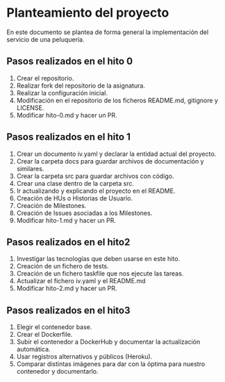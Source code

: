 # Planteamiento del proyecto

En este documento se plantea de forma general la implementación del servicio de una peluquería.

## Pasos realizados en el hito 0

1. Crear el repositorio.
2. Realizar fork del repositorio de la asignatura.
3. Realizar la configuración inicial.
4. Modificación en el repositorio de los ficheros README.md, gitignore y LICENSE.
5. Modificar hito-0.md y hacer un PR.

## Pasos realizados en el hito 1

1. Crear un documento iv.yaml y declarar la entidad actual del proyecto.
2. Crear la carpeta docs para guardar archivos de documentación y similares.
3. Crear la carpeta src para guardar archivos con código.
4. Crear una clase dentro de la carpeta src.
5. Ir actualizando y explicando el proyecto en el README.
6. Creación de HUs o Historias de Usuario.
7. Creación de Milestones.
8. Creación de Issues asociadas a los Milestones.
9. Modificar hito-1.md y hacer un PR.

## Pasos realizados en el hito2

1. Investigar las tecnologías que deben usarse en este hito.
2. Creación de un fichero de tests.
3. Creación de un fichero taskfile que nos ejecute las tareas.
4. Actualizar el fichero iv.yaml y el README.md
5. Modificar hito-2.md y hacer un PR.

## Pasos realizados en el hito3

1. Elegir el contenedor base.
2. Crear el Dockerfile.
3. Subir el contenedor a DockerHub y documentar la actualización automática.
4. Usar registros alternativos y públicos (Heroku).
5. Comparar distintas imágenes para dar con la óptima para nuestro contenedor y documentarlo.



